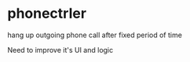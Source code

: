 # phonectrler
hang up outgoing phone call after fixed period of time 

Need to improve it's UI and logic 
